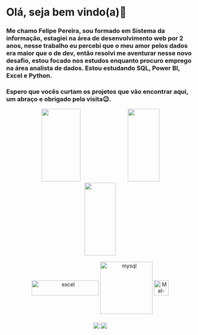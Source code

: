 # Olá, seja bem vindo(a)👋
### Me chamo Felipe Pereira, sou formado em Sistema da informação, estagiei na área de desenvolvimento web por 2 anos, nesse trabalho eu percebi que o meu amor pelos dados era maior que o de dev, então resolvi me aventurar nesse novo desafio, estou focado nos estudos enquanto procuro emprego na área analista de dados. Estou estudando SQL, Power BI, Excel e Python.
### Espero que vocês curtam os projetos que vão encontrar aqui, um abraço e obrigado pela visita😉.

<!--
**felipe-pereira-analista-de-dados/felipe-pereira-analista-de-dados** is a ✨ _special_ ✨ repository because its `README.md` (this file) appears on your GitHub profile.

Here are some ideas to get you started:

- 🔭 I’m currently working on ...
- 🌱 I’m currently learning ...
- 👯 I’m looking to collaborate on ...
- 🤔 I’m looking for help with ...
- 💬 Ask me about ...
- 📫 How to reach me: ...
- 😄 Pronouns: ...
- ⚡ Fun fact: ...
-->

<div align="center">
   <img width="45.5%" height="195px" src="https://github-readme-stats.vercel.app/api?username=felipe-pereira-analista-de-dados&show_icons=true&theme=merko&PAT_1">
   <img width="41%" height="195px" src="https://github-readme-stats.vercel.app/api/top-langs/?username=felipe-pereira-analista-de-dados&hide_progress=true&theme=merko&PAT_">
      <img width="41%" height="195px" src="https://github-readme-stats.vercel.app/api/top-langs/?username=felipe-pereira-analista-de-dados&theme=blue-green">
</div>

<div style="display: inline_block" align="center"><br>
  <img align="center" alt="excel" height="40" width="180" src="https://img.shields.io/badge/Microsoft_Excel-217346?style=for-the-badge&logo=microsoft-excel&logoColor=white">
  <img align="center" alt="mysql" heigth="40" width="140" src="https://img.shields.io/badge/Oracle-F80000?style=for-the-badge&logo=Oracle&logoColor=white">
  <img align="center" alt="Mel-Python" height="40" width="40" src="https://user-images.githubusercontent.com/74038190/212257472-08e52665-c503-4bd9-aa20-f5a4dae769b5.gif">
</div>

###

<div align="center">
   <a href="https://www.linkedin.com/in/felipe-pereira-analista-de-dados-jr/" target="_blank"><img src="https://img.shields.io/badge/-LinkedIn-%230077B5?style=for-the-badge&logo=linkedin&logoColor=white" target="_blank"></a> 
   <a href = "mailto:felipe.pereira.lee@gmail.com"><img src="https://img.shields.io/badge/-Gmail-%23333?style=for-the-badge&logo=gmail&logoColor=white" target="_blank"></a>
</div>

